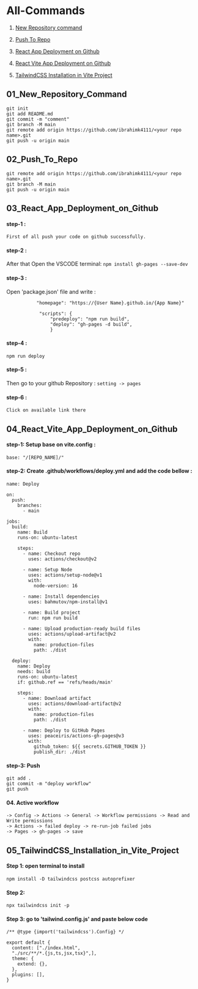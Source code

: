 # All-Commands
01. [New Repository command](#01_New_Repository_command)

02. [Push To Repo](#02_Push_To_Repo)

03. [React App Deployment on Github](#03_React_App_Deployment_on_Github)

04. [React Vite App Deployment on Github](#04_React_Vite_App_Deployment_on_Github)

05. [TailwindCSS Installation in Vite Project](#05_TailwindCSS_Installation_in_Vite_Project)

## 01_New_Repository_Command
```
git init
git add README.md
git commit -m "comment"
git branch -M main
git remote add origin https://github.com/ibrahimk4111/<your repo name>.git
git push -u origin main
```

## 02_Push_To_Repo
```
git remote add origin https://github.com/ibrahimk4111/<your repo name>.git
git branch -M main
git push -u origin main
```

## 03_React_App_Deployment_on_Github
#### step-1 : 
`First of all push your code on github successfully.`

#### step-2 :
After that Open the VSCODE terminal:
`npm install gh-pages --save-dev`

#### step-3 :
Open 'package.json' file and write :
``` 
           "homepage": "https://{User Name}.github.io/{App Name}"
            
            "scripts": {
                "predeploy": "npm run build",
                "deploy": "gh-pages -d build",
                }
```         
#### step-4 :
`npm run deploy`

#### step-5 :
Then go to your github Repository :
`setting -> pages`

#### step-6 :
`Click on available link there`



## 04_React_Vite_App_Deployment_on_Github

#### step-1: Setup base on vite.config :
`base: "/[REPO_NAME]/"`

#### step-2: Create .github/workflows/deploy.yml and add the code bellow :
```
name: Deploy

on:
  push:
    branches:
      - main

jobs:
  build:
    name: Build
    runs-on: ubuntu-latest

    steps:
      - name: Checkout repo
        uses: actions/checkout@v2

      - name: Setup Node
        uses: actions/setup-node@v1
        with:
          node-version: 16

      - name: Install dependencies
        uses: bahmutov/npm-install@v1

      - name: Build project
        run: npm run build

      - name: Upload production-ready build files
        uses: actions/upload-artifact@v2
        with:
          name: production-files
          path: ./dist

  deploy:
    name: Deploy
    needs: build
    runs-on: ubuntu-latest
    if: github.ref == 'refs/heads/main'

    steps:
      - name: Download artifact
        uses: actions/download-artifact@v2
        with:
          name: production-files
          path: ./dist

      - name: Deploy to GitHub Pages
        uses: peaceiris/actions-gh-pages@v3
        with:
          github_token: ${{ secrets.GITHUB_TOKEN }}
          publish_dir: ./dist
```

#### step-3: Push
```
git add . 
git commit -m "deploy workflow" 
git push
```

#### 04. Active workflow
```
-> Config -> Actions -> General -> Workflow permissions -> Read and Write permissions 
-> Actions -> failed deploy -> re-run-job failed jobs 
-> Pages -> gh-pages -> save
```

## 05_TailwindCSS_Installation_in_Vite_Project
#### Step 1: open terminal to install
`npm install -D tailwindcss postcss autoprefixer`

#### Step 2: 
`npx tailwindcss init -p`

#### Step 3: go to 'tailwind.config.js' and paste below code
```
/** @type {import('tailwindcss').Config} */

export default {
  content: ["./index.html",
  "./src/**/*.{js,ts,jsx,tsx}",],
  theme: {
    extend: {},
  },
  plugins: [],
}
```
